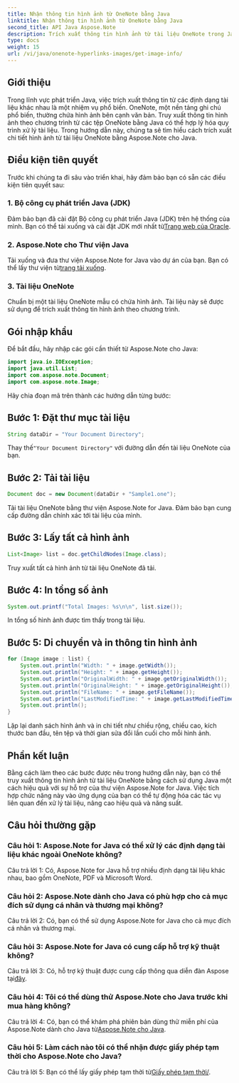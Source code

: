```yaml
---
title: Nhận thông tin hình ảnh từ OneNote bằng Java
linktitle: Nhận thông tin hình ảnh từ OneNote bằng Java
second_title: API Java Aspose.Note
description: Trích xuất thông tin hình ảnh từ tài liệu OneNote trong Java! Nhận kích thước hình ảnh, tên tệp, v.v. Bao gồm các bước dễ dàng và ví dụ về mã. #OneNote #Java #Aspose
type: docs
weight: 15
url: /vi/java/onenote-hyperlinks-images/get-image-info/
---
```

## Giới thiệu

Trong lĩnh vực phát triển Java, việc trích xuất thông tin từ các định dạng tài liệu khác nhau là một nhiệm vụ phổ biến. OneNote, một nền tảng ghi chú phổ biến, thường chứa hình ảnh bên cạnh văn bản. Truy xuất thông tin hình ảnh theo chương trình từ các tệp OneNote bằng Java có thể hợp lý hóa quy trình xử lý tài liệu. Trong hướng dẫn này, chúng ta sẽ tìm hiểu cách trích xuất chi tiết hình ảnh từ tài liệu OneNote bằng Aspose.Note cho Java.

## Điều kiện tiên quyết

Trước khi chúng ta đi sâu vào triển khai, hãy đảm bảo bạn có sẵn các điều kiện tiên quyết sau:

### 1. Bộ công cụ phát triển Java (JDK)

Đảm bảo bạn đã cài đặt Bộ công cụ phát triển Java (JDK) trên hệ thống của mình. Bạn có thể tải xuống và cài đặt JDK mới nhất từ[Trang web của Oracle](https://www.oracle.com/java/technologies/javase-jdk15-downloads.html).

### 2. Aspose.Note cho Thư viện Java

 Tải xuống và đưa thư viện Aspose.Note for Java vào dự án của bạn. Bạn có thể lấy thư viện từ[trang tải xuống](https://releases.aspose.com/note/java/).

### 3. Tài liệu OneNote

Chuẩn bị một tài liệu OneNote mẫu có chứa hình ảnh. Tài liệu này sẽ được sử dụng để trích xuất thông tin hình ảnh theo chương trình.

## Gói nhập khẩu

Để bắt đầu, hãy nhập các gói cần thiết từ Aspose.Note cho Java:

```java
import java.io.IOException;
import java.util.List;
import com.aspose.note.Document;
import com.aspose.note.Image;
```

Hãy chia đoạn mã trên thành các hướng dẫn từng bước:

## Bước 1: Đặt thư mục tài liệu

```java
String dataDir = "Your Document Directory";
```

 Thay thế`"Your Document Directory"` với đường dẫn đến tài liệu OneNote của bạn.

## Bước 2: Tải tài liệu

```java
Document doc = new Document(dataDir + "Sample1.one");
```

Tải tài liệu OneNote bằng thư viện Aspose.Note for Java. Đảm bảo bạn cung cấp đường dẫn chính xác tới tài liệu của mình.

## Bước 3: Lấy tất cả hình ảnh

```java
List<Image> list = doc.getChildNodes(Image.class);
```

Truy xuất tất cả hình ảnh từ tài liệu OneNote đã tải.

## Bước 4: In tổng số ảnh

```java
System.out.printf("Total Images: %s\n\n", list.size());
```

In tổng số hình ảnh được tìm thấy trong tài liệu.

## Bước 5: Di chuyển và in thông tin hình ảnh

```java
for (Image image : list) {
    System.out.println("Width: " + image.getWidth());
    System.out.println("Height: " + image.getHeight());
    System.out.println("OriginalWidth: " + image.getOriginalWidth());
    System.out.println("OriginalHeight: " + image.getOriginalHeight());
    System.out.println("FileName: " + image.getFileName());
    System.out.println("LastModifiedTime: " + image.getLastModifiedTime());
    System.out.println();
}
```

Lặp lại danh sách hình ảnh và in chi tiết như chiều rộng, chiều cao, kích thước ban đầu, tên tệp và thời gian sửa đổi lần cuối cho mỗi hình ảnh.

## Phần kết luận

Bằng cách làm theo các bước được nêu trong hướng dẫn này, bạn có thể truy xuất thông tin hình ảnh từ tài liệu OneNote bằng cách sử dụng Java một cách hiệu quả với sự hỗ trợ của thư viện Aspose.Note for Java. Việc tích hợp chức năng này vào ứng dụng của bạn có thể tự động hóa các tác vụ liên quan đến xử lý tài liệu, nâng cao hiệu quả và năng suất.

## Câu hỏi thường gặp

### Câu hỏi 1: Aspose.Note for Java có thể xử lý các định dạng tài liệu khác ngoài OneNote không?

Câu trả lời 1: Có, Aspose.Note for Java hỗ trợ nhiều định dạng tài liệu khác nhau, bao gồm OneNote, PDF và Microsoft Word.

### Câu hỏi 2: Aspose.Note dành cho Java có phù hợp cho cả mục đích sử dụng cá nhân và thương mại không?

Câu trả lời 2: Có, bạn có thể sử dụng Aspose.Note for Java cho cả mục đích cá nhân và thương mại.

### Câu hỏi 3: Aspose.Note for Java có cung cấp hỗ trợ kỹ thuật không?

 Câu trả lời 3: Có, hỗ trợ kỹ thuật được cung cấp thông qua diễn đàn Aspose tại[đây](https://forum.aspose.com/c/note/28).

### Câu hỏi 4: Tôi có thể dùng thử Aspose.Note cho Java trước khi mua hàng không?

 Câu trả lời 4: Có, bạn có thể khám phá phiên bản dùng thử miễn phí của Aspose.Note dành cho Java từ[Aspose.Note cho Java](https://releases.aspose.com/note/java/).

### Câu hỏi 5: Làm cách nào tôi có thể nhận được giấy phép tạm thời cho Aspose.Note cho Java?
 
 Câu trả lời 5: Bạn có thể lấy giấy phép tạm thời từ[Giấy phép tạm thời/](https://purchase.aspose.com/temporary-license/).